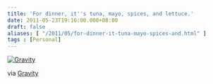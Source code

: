 ```yaml
---
title: 'For dinner, it''s tuna, mayo, spices, and lettuce.'
date: 2011-05-23T19:16:00.000+08:00
draft: false
aliases: [ "/2011/05/for-dinner-it-tuna-mayo-spices-and.html" ]
tags : [Personal]
---
```


[![Gravity](http://jon.doblados.net/wp-content/uploads/2011/05/Gravity.jpg.scaled1000-300x225.jpg)](http://jon.doblados.net/wp-content/uploads/2011/05/Gravity.jpg.scaled1000.jpg)

  

via [Gravity](http://mobileways.de/gravity)